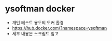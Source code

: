 # ysoftman docker

- 개인 테스트 용도의 도커 환경
- https://hub.docker.com/?namespace=ysoftman
- 세부 내용은 스크립트 참고

